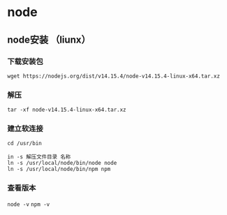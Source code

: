 # node

## node安装 （liunx）

### 下载安装包

`wget https://nodejs.org/dist/v14.15.4/node-v14.15.4-linux-x64.tar.xz`

### 解压

`tar -xf node-v14.15.4-linux-x64.tar.xz`

### 建立软连接

```sell
cd /usr/bin

in -s 解压文件目录 名称
ln -s /usr/local/node/bin/node node
ln -s /usr/local/node/bin/npm npm
```

### 查看版本

`node -v`  `npm -v`